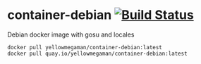 # container-debian [![Build Status](https://cloud.drone.io/api/badges/yellowmegaman/container-debian/status.svg)](https://cloud.drone.io/yellowmegaman/container-debian)

Debian docker image with gosu and locales

```
docker pull yellowmegaman/container-debian:latest
docker pull quay.io/yellowmegaman/container-debian:latest
```
